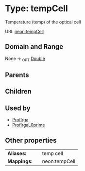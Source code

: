 
# Type: tempCell


Temperature (temp) of the optical cell

URI: [neon:tempCell](https://data.neonscience.org/tempCell)


## Domain and Range

None ->  <sub>OPT</sub> [Double](types/Double.md)

## Parents


## Children


## Used by

 * [ProfIrga](ProfIrga.md)
 * [ProfIrgaL0prime](ProfIrgaL0prime.md)

## Other properties

|  |  |  |
| --- | --- | --- |
| **Aliases:** | | temp cell |
| **Mappings:** | | neon:tempCell |

